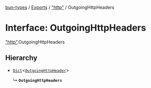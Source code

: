 [bun-types](../README.md) / [Exports](../modules.md) / ["http"](../modules/http_.md) / OutgoingHttpHeaders

# Interface: OutgoingHttpHeaders

["http"](../modules/http_.md).OutgoingHttpHeaders

## Hierarchy

- [`Dict`](Dict.md)<[`OutgoingHttpHeader`](../modules/http_.md#outgoinghttpheader)\>

  ↳ **`OutgoingHttpHeaders`**
